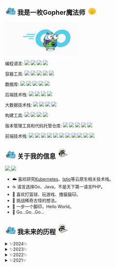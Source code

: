 ## <img src="./images/capoo-bugcat.gif" width="35px"/> 我是一枚Gopher魔法师 <img src="./images/blob-sun.gif" width="35px"/>

<img  src="./images/gopher.gif" width="240px" alt="image">

编程语言: <a><img src="https://img.shields.io/badge/-Go-00ADD8?style=flat&logo=go&labelColor=F0F8FF"/></a> <a><img src="https://img.shields.io/badge/-C++-00427E?style=flat&logo=cplusplus&labelColor=F0F8FF&logoColor=632370"/></a> <a><img src="https://img.shields.io/badge/-Koltin-7E51FE?style=flat&logo=kotlin&labelColor=F0F8FF"/></a> <a><img src="https://img.shields.io/badge/-Python-204563?style=flat&logo=python&labelColor=F0F8FF"/></a>

容器工具: <a><img src="https://img.shields.io/badge/-Kubernetes-2F6ADE?style=flat&logo=Kubernetes&labelColor=F0F8FF"/></a> <a><img src="https://img.shields.io/badge/-Istio-4169AA?style=flat&logo=Istio&labelColor=F0F8FF"/></a> <a><img src="https://img.shields.io/badge/-Podman-842B9B?style=flat&logo=Podman&labelColor=F0F8FF&logoColor=842B9B"/></a> <a><img src="https://img.shields.io/badge/-Docker-2592E5?style=flat&logo=docker&labelColor=F0F8FF"/></a> <a><img src="https://img.shields.io/badge/-Containerd-BABABA?style=flat&logo=containerd&labelColor=F0F8FF&logoColor=363636"/></a>

数据库: <a><img src="https://img.shields.io/badge/-Apache Cassandra-1287B1?style=flat&logo=apachecassandra&labelColor=F0F8FF"/></a> <a><img src="https://img.shields.io/badge/-PostgreSQL-336790?style=flat&logo=postgresql&labelColor=F0F8FF&logoColor=2E638B"/></a> <a><img src="https://img.shields.io/badge/-MySQL-3D6E93?style=flat&logo=mysql&labelColor=F0F8FF"/></a> <a><img src="https://img.shields.io/badge/-Redis-DC382D?style=flat&logo=Redis&labelColor=F0F8FF"/></a> <a><img src="https://img.shields.io/badge/-MongoDB-47A248?style=flat&logo=mongodb&labelColor=F0F8FF"/></a>

后端技术栈: <a><img src="https://img.shields.io/badge/-Gin-008ECF?style=flat&logo=gin&labelColor=F0F8FF"/></a> <a><img src="https://img.shields.io/badge/-Spring-6DB33F?style=flat&logo=spring&labelColor=F0F8FF"/></a> <a><img src="https://img.shields.io/badge/-Spring Boot-6DB33F?style=flat&logo=springboot&labelColor=F0F8FF"/></a> <a><img src="https://img.shields.io/badge/-Spring Security-6DB33F?style=flat&logo=springsecurity&labelColor=F0F8FF"/></a>

大数据技术栈: <a><img src="https://img.shields.io/badge/-Apache Flink-E6526F?style=flat&logo=apacheflink&labelColor=F0F8FF"/></a> <a><img src="https://img.shields.io/badge/-Apache Spark-E25A1C?style=flat&logo=apachespark&labelColor=F0F8FF"/></a> <a><img src="https://img.shields.io/badge/-Apache Kafka-231F20?style=flat&logo=apachekafka&labelColor=F0F8FF&logoColor=231F20"/></a> <a><img src="https://img.shields.io/badge/-Apache Hadoop-66CCFF?style=flat&logo=apachehadoop&labelColor=F0F8FF"/></a>

构建工具: <a><img src="https://img.shields.io/badge/-Gradle-02303A?style=flat&logo=gradle&labelColor=F0F8FF&logoColor=02303A"/></a> <a><img src="https://img.shields.io/badge/-Apache Maven-C71A36?style=flat&logo=apachemaven&labelColor=F0F8FF&logoColor=C71A36"/></a> <a><img src="https://img.shields.io/badge/-Vite-646CFF?style=flat&logo=vite&labelColor=F0F8FF"/></a> <a><img src="https://img.shields.io/badge/-Webpack-8DD6F9?style=flat&logo=webpack&labelColor=F0F8FF"/></a>

版本管理工具和代码托管仓库: <a><img src="https://img.shields.io/badge/-Git-F05032?style=flat&logo=git&labelColor=F0F8FF"/></a> <a><img src="https://img.shields.io/badge/-Gitea-609926?style=flat&logo=gitea&labelColor=F0F8FF"/></a> <a><img src="https://img.shields.io/badge/-GitLab-FC6D26?style=flat&logo=gitlab&labelColor=F0F8FF"/></a> <a><img src="https://img.shields.io/badge/-GitHub-181717?style=flat&logo=github&labelColor=F0F8FF&logoColor=181717"/></a> <a><img src="https://img.shields.io/badge/-Gitee-C71D23?style=flat&logo=gitee&labelColor=F0F8FF&logoColor=C71D23"/></a>

前端技术栈: <a><img src="https://img.shields.io/badge/-HTML5-E34F26?style=flat&logo=html5&labelColor=F0F8FF"/></a> <a><img src="https://img.shields.io/badge/-CSS3-1572B6?style=flat&logo=css3&labelColor=F0F8FF&logoColor=1572B6"/></a> <a><img src="https://img.shields.io/badge/-Normalize.css-E3695F?style=flat&logo=normalizedotcss&labelColor=F0F8FF"/></a> <a><img src="https://img.shields.io/badge/-Tailwind CSS-06B6D4?style=flat&logo=tailwindcss&labelColor=F0F8FF"/></a> <a><img src="https://img.shields.io/badge/-Vue.js-4FC08D?style=flat&logo=vuedotjs&labelColor=F0F8FF"/></a> <a><img src="https://img.shields.io/badge/-React-61DAFB?style=flat&logo=react&labelColor=F0F8FF"/></a> <a><img src="https://img.shields.io/badge/-TypeScript-3178C6?style=flat&logo=typescript&labelColor=F0F8FF"/></a> <a><img src="https://img.shields.io/badge/-Node.js-339933?style=flat&logo=nodedotjs&labelColor=F0F8FF"/></a> <a><img src="https://img.shields.io/badge/-Nuxt.js-00DC82?style=flat&logo=nuxtdotjs&labelColor=F0F8FF"/></a> <a><img src="https://img.shields.io/badge/-Web3.js-F16822?style=flat&logo=web3dotjs&labelColor=F0F8FF"/></a> <a><img src="https://img.shields.io/badge/-GraphQL-E10098?style=flat&logo=graphql&labelColor=F0F8FF&logoColor=E10098"/></a>

## <img src="./images/capoo-bugcat.gif" width="35px"/> 关于我的信息 <img src="./images/giphy.webp" width="35px"/>

<a href="https://github.com/magic-gopher">
    <img src="https://github-readme-stats.vercel.app/api?username=magic-gopher&show_icons=true&theme=radical"/>
</a>

<a href="https://github.com/magic-gopher">
    <img src="https://github-readme-stats.vercel.app/api/top-langs/?username=magic-gopher&layout=compact&bg_color=1A1B27"/>
</a>

- ☁️ 喜欢研究[Kubernetes](https://kubernetes.io/)、[Istio](https://istio.io/)等云原生相关技术栈。
- ☕️ 语言选择Go、Java，不是天下第一语言PHP。
- 🏀 喜欢打篮球、玩游戏、撸猫猫🐱。
- 🤔 挑战稀奇古怪的想法。
- 👣 一步一个脚印，Hello World。
- 🔭 Go...Go...Go...

## <img src="./images/capoo-bugcat.gif" width="35px"/> 我未来的历程 <img src="./images/giphy.webp" width="35px"/>

<details>
    <summary>
    ✨2024✨
    </summary>
    🛠 bug少一点。
</details>

<details>
    <summary>
    ✨2023✨
    </summary>
    🛠 bug少一点。
</details>

<details>
    <summary>
    ✨2022✨
    </summary>
    🛠 bug少一点。
</details>

<details>
    <summary>
    ✨2021✨
    </summary>
    🛠 bug少一点。
</details>